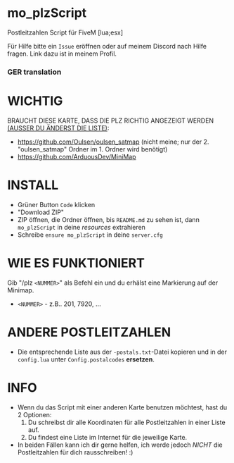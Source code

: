 # mo_plzScript

Postleitzahlen Script für FiveM [lua;esx]

Für Hilfe bitte ein `Issue` eröffnen oder auf meinem Discord nach Hilfe fragen. Link dazu ist in meinem Profil.

### GER translation

# WICHTIG

BRAUCHT DIESE KARTE, DASS DIE PLZ RICHTIG ANGEZEIGT WERDEN [(AUSSER DU ÄNDERST DIE LISTE)](https://github.com/Mo1810/-LEGACY-mo_plzScript/blob/main/README.md#ANDERE%20POSTLEITZAHLEN): 
- https://github.com/Oulsen/oulsen_satmap (nicht meine; nur der 2. "oulsen_satmap" Ordner im 1. Ordner wird benötigt)
- https://github.com/ArduousDev/MiniMap
  
# INSTALL
- Grüner Button `Code` klicken 
- "Download ZIP"
- ZIP öffnen, die Ordner öffnen, bis `README.md` zu sehen ist, dann `mo_plzScript` in deine _resources_ extrahieren
- Schreibe `ensure mo_plzScript` in deine `server.cfg`

# WIE ES FUNKTIONIERT
 Gib "/plz `<NUMMER>`" als Befehl ein und du erhälst eine Markierung auf der Minimap.
 - `<NUMMER>` - z.B.. 201, 7920, ...

# ANDERE POSTLEITZAHLEN
- Die entsprechende Liste aus der `-postals.txt`-Datei kopieren und in der `config.lua` unter `Config.postalcodes` **ersetzen**.

# INFO
- Wenn du das Script mit einer anderen Karte benutzen möchtest, hast du 2 Optionen:
    1. Du schreibst dir alle Koordinaten für alle Postleitzahlen in einer Liste auf.
    2. Du findest eine Liste im Internet für die jeweilige Karte.
 - In beiden Fällen kann ich dir gerne helfen, ich werde jedoch *NICHT* die Postleitzahlen für dich rausschreiben! :)
